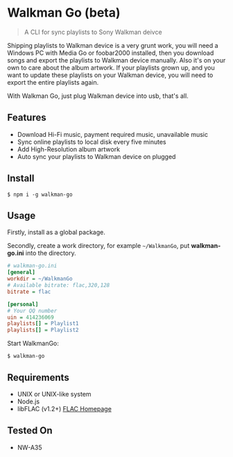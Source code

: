 # Walkman Go (beta)

> A CLI for sync playlists to Sony Walkman deivce

Shipping playlists to Walkman device is a very grunt work, you will need a Windows PC with Media Go or foobar2000 installed, then you download songs and export the playlists to Walkman device manually. Also it's on your own to care about the album artwork. If your playlists grown up, and you want to update these playlists on your Walkman device, you will need to export the entire playlists again.

With Walkman Go, just plug Walkman device into usb, that's all.

## Features

* Download Hi-Fi music, payment required music, unavailable music
* Sync online playlists to local disk every five minutes
* Add High-Resolution album artwork
* Auto sync your playlists to Walkman device on plugged

## Install

```
$ npm i -g walkman-go
```

## Usage

Firstly, install as a global package.

Secondly, create a work directory, for example `~/WalkmanGo`, put **walkman-go.ini** into the directory.

```ini
# walkman-go.ini
[general]
workdir = ~/WalkmanGo
# Available bitrate: flac,320,128
bitrate = flac

[personal]
# Your QQ number
uin = 414236069
playlists[] = Playlist1
playlists[] = Playlist2
```

Start WalkmanGo:

```
$ walkman-go
```

## Requirements

* UNIX or UNIX-like system
* Node.js
* libFLAC (v1.2+) [FLAC Homepage](https://xiph.org/flac/index.html)

## Tested On

* NW-A35

